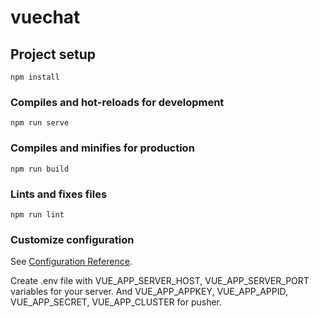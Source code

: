 # vuechat

## Project setup
```
npm install
```

### Compiles and hot-reloads for development
```
npm run serve
```

### Compiles and minifies for production
```
npm run build
```

### Lints and fixes files
```
npm run lint
```

### Customize configuration
See [Configuration Reference](https://cli.vuejs.org/config/).


Create .env file with VUE_APP_SERVER_HOST, VUE_APP_SERVER_PORT variables for your server.
And VUE_APP_APPKEY, VUE_APP_APPID, VUE_APP_SECRET, VUE_APP_CLUSTER for pusher.